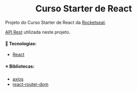 <h1 align="center">
  Curso Starter de React
</h1>

Projeto do Curso Starter de React da [Rocketseat](https://rocketseat.com.br/ "Rocketseat").

[API Rest](https://github.com/julionery/rocketseat-starter-nodejs "API NodeJS") utilizada neste projeto.

#### :rocket: Tecnologias:
- [React](https://reactjs.org/ "ReactJS")

#### :star: Bibliotecas:
- [axios](https://github.com/axios/axios "Axios")
- [react-router-dom](https://github.com/ReactTraining/react-router "react-router-dom")